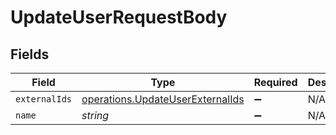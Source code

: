 # UpdateUserRequestBody


## Fields

| Field                                                                                       | Type                                                                                        | Required                                                                                    | Description                                                                                 |
| ------------------------------------------------------------------------------------------- | ------------------------------------------------------------------------------------------- | ------------------------------------------------------------------------------------------- | ------------------------------------------------------------------------------------------- |
| `externalIds`                                                                               | [operations.UpdateUserExternalIds](../../../sdk/models/operations/updateuserexternalids.md) | :heavy_minus_sign:                                                                          | N/A                                                                                         |
| `name`                                                                                      | *string*                                                                                    | :heavy_minus_sign:                                                                          | N/A                                                                                         |